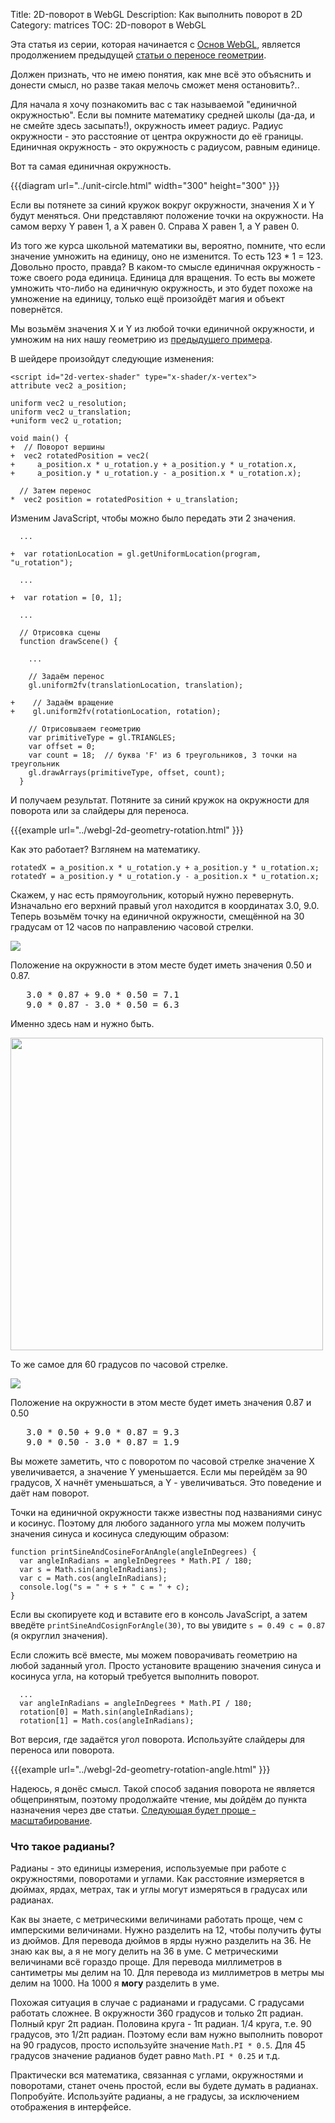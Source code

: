Title: 2D-поворот в WebGL
Description: Как выполнить поворот в 2D
Category: matrices
TOC: 2D-поворот в WebGL


Эта статья из серии, которая начинается с [Основ WebGL](webgl-fundamentals.html),
является продолжением предыдущей [статьи о переносе геометрии](webgl-2d-translation.html).

Должен признать, что не имею понятия, как мне всё это объяснить и донести
смысл, но разве такая мелочь сможет меня остановить?..

Для начала я хочу познакомить вас с так называемой "единичной окружностью".
Если вы помните математику средней школы (да-да, и не смейте здесь засыпать!),
окружность имеет радиус. Радиус окружности - это расстояние от центра окружности
до её границы. Единичная окружность - это окружность с радиусом, равным единице.

Вот та самая единичная окружность.

{{{diagram url="../unit-circle.html" width="300" height="300" }}}

Если вы потянете за синий кружок вокруг окружности, значения X и Y будут
меняться. Они представляют положение точки на окружности. На самом верху
Y равен 1, а X равен 0. Справа X равен 1, а Y равен 0.

Из того же курса школьной математики вы, вероятно, помните, что если значение
умножить на единицу, оно не изменится. То есть 123 * 1 = 123. Довольно просто,
правда? В каком-то смысле единичная окружность - тоже своего рода единица. Единица
для вращения. То есть вы можете умножить что-либо на единичную окружность, и это
будет похоже на умножение на единицу, только ещё произойдёт магия и объект
повернётся.

Мы возьмём значения X и Y из любой точки единичной окружности, и умножим на них
нашу геометрию из [предыдущего примера](webgl-2d-translation.html).

В шейдере произойдут следующие изменения:

    <script id="2d-vertex-shader" type="x-shader/x-vertex">
    attribute vec2 a_position;

    uniform vec2 u_resolution;
    uniform vec2 u_translation;
    +uniform vec2 u_rotation;

    void main() {
    +  // Поворот вершины
    +  vec2 rotatedPosition = vec2(
    +     a_position.x * u_rotation.y + a_position.y * u_rotation.x,
    +     a_position.y * u_rotation.y - a_position.x * u_rotation.x);

      // Затем перенос
    *  vec2 position = rotatedPosition + u_translation;

Изменим JavaScript, чтобы можно было передать эти 2 значения.

      ...

    +  var rotationLocation = gl.getUniformLocation(program, "u_rotation");

      ...

    +  var rotation = [0, 1];

      ...

      // Отрисовка сцены
      function drawScene() {

        ...

        // Задаём перенос
        gl.uniform2fv(translationLocation, translation);

    +    // Задаём вращение
    +    gl.uniform2fv(rotationLocation, rotation);

        // Отрисовываем геометрию
        var primitiveType = gl.TRIANGLES;
        var offset = 0;
        var count = 18;  // буква 'F' из 6 треугольников, 3 точки на треугольник
        gl.drawArrays(primitiveType, offset, count);
      }

И получаем результат. Потяните за синий кружок на окружности для поворота
или за слайдеры для переноса.

{{{example url="../webgl-2d-geometry-rotation.html" }}}

Как это работает? Взглянем на математику.

    rotatedX = a_position.x * u_rotation.y + a_position.y * u_rotation.x;
    rotatedY = a_position.y * u_rotation.y - a_position.x * u_rotation.x;

Скажем, у нас есть прямоугольник, который нужно перевернуть. Изначально его верхний
правый угол находится в координатах 3.0, 9.0. Теперь возьмём точку на единичной
окружности, смещённой на 30 градусам от 12 часов по направлению часовой стрелки.

<img src="../resources/rotate-30.png" class="webgl_center" />

Положение на окружности в этом месте будет иметь значения 0.50 и 0.87.

<pre class="webgl_center">
   3.0 * 0.87 + 9.0 * 0.50 = 7.1
   9.0 * 0.87 - 3.0 * 0.50 = 6.3
</pre>

Именно здесь нам и нужно быть.

<img src="../resources/rotation-drawing.svg" width="500" class="webgl_center"/>

То же самое для 60 градусов по часовой стрелке.

<img src="../resources/rotate-60.png" class="webgl_center" />

Положение на окружности в этом месте будет иметь значения 0.87 и 0.50

<pre class="webgl_center">
   3.0 * 0.50 + 9.0 * 0.87 = 9.3
   9.0 * 0.50 - 3.0 * 0.87 = 1.9
</pre>

Вы можете заметить, что с поворотом по часовой стрелке значение X
увеличивается, а значение Y уменьшается. Если мы перейдём за 90
градусов, X начнёт уменьшаться, а Y - увеличиваться. Это поведение
и даёт нам поворот.

Точки на единичной окружности также известны под названиями синус и
косинус. Поэтому для любого заданного угла мы можем получить значения
синуса и косинуса следующим образом:

    function printSineAndCosineForAnAngle(angleInDegrees) {
      var angleInRadians = angleInDegrees * Math.PI / 180;
      var s = Math.sin(angleInRadians);
      var c = Math.cos(angleInRadians);
      console.log("s = " + s + " c = " + c);
    }

Если вы скопируете код и вставите его в консоль JavaScript, а затем введёте
`printSineAndCosignForAngle(30)`, то вы увидите `s = 0.49 c = 0.87`
(я округлил значения).

Если сложить всё вместе, мы можем поворачивать геометрию на любой заданный угол.
Просто установите вращению значения синуса и косинуса угла, на который требуется
выполнить поворот.

      ...
      var angleInRadians = angleInDegrees * Math.PI / 180;
      rotation[0] = Math.sin(angleInRadians);
      rotation[1] = Math.cos(angleInRadians);

Вот версия, где задаётся угол поворота. Используйте слайдеры для
переноса или поворота.

{{{example url="../webgl-2d-geometry-rotation-angle.html" }}}

Надеюсь, я донёс смысл. Такой способ задания поворота не является общепринятым,
поэтому продолжайте чтение, мы дойдём до пункта назначения через две
статьи. [Следующая будет проще - масштабирование](webgl-2d-scale.html).

<div class="webgl_bottombar"><h3>Что такое радианы?</h3>
<p>
Радианы - это единицы измерения, используемые при работе с окружностями, поворотами и углами. Как расстояние измеряется в дюймах, ярдах, метрах, так и углы могут измеряться в градусах или радианах.
</p>
<p>
Как вы знаете, с метрическими величинами работать проще, чем с имперскими величинами. Нужно разделить на 12, чтобы получить футы из дюймов. Для перевода дюймов в ярды нужно разделить на 36. Не знаю как вы, а я не могу делить на 36 в уме. С метрическими величинами всё гораздо проще. Для перевода миллиметров в сантиметры мы делим на 10. Для перевода из миллиметров в метры мы делим на 1000. На 1000 я <strong>могу</strong> разделить в уме.
</p>
<p>
Похожая ситуация в случае с радианами и градусами. С градусами работать сложнее. В окружности 360 градусов и только 2π радиан. Полный круг 2π радиан. Половина круга - 1π радиан. 1/4 круга, т.е. 90 градусов, это 1/2π радиан. Поэтому если вам нужно выполнить поворот на 90 градусов, просто используйте значение <code>Math.PI * 0.5</code>. Для 45 градусов значение радианов будет равно <code>Math.PI * 0.25</code> и т.д.
</p>
<p>
Практически вся математика, связанная с углами, окружностями и поворотами, станет очень простой, если вы будете думать в радианах. Попробуйте. Используйте радианы, а не градусы, за исключением отображения в интерфейсе.
</p>
</div>
